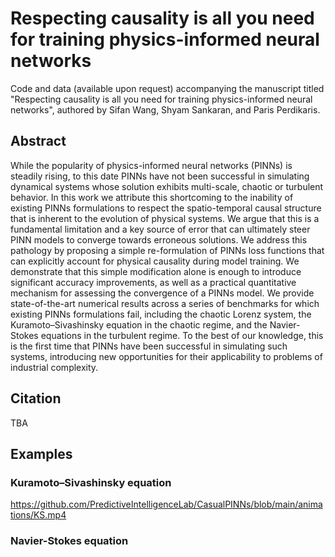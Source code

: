 # Respecting causality is all you need for training physics-informed neural networks

Code and data (available upon request) accompanying the manuscript titled "Respecting causality is all you need for training physics-informed neural networks", authored by Sifan Wang, Shyam Sankaran, and Paris Perdikaris.

## Abstract

While the popularity of physics-informed neural networks (PINNs) is steadily rising, to this date PINNs have not been successful in simulating dynamical systems whose solution exhibits multi-scale, chaotic or turbulent behavior. In this work we attribute this shortcoming to the inability of existing PINNs formulations to respect the spatio-temporal causal structure that is inherent to the evolution of physical systems. We argue that this is a fundamental limitation and a key source of error that can ultimately steer PINN models to converge towards erroneous solutions. We address this  pathology by proposing a simple re-formulation of PINNs loss functions that can explicitly account for physical causality during model training. We demonstrate that this simple modification alone is enough to introduce significant accuracy improvements, as well as a practical quantitative mechanism for assessing the convergence of a PINNs model. We provide state-of-the-art numerical results across a series of benchmarks for which existing PINNs formulations fail, including the chaotic Lorenz system, the Kuramoto–Sivashinsky equation in the chaotic regime, and the Navier-Stokes equations in the turbulent regime. To the best of our knowledge, this is the first time that PINNs have been successful in simulating such systems, introducing new opportunities for their applicability to problems of industrial complexity.

## Citation

TBA


## Examples

### Kuramoto–Sivashinsky equation

https://github.com/PredictiveIntelligenceLab/CasualPINNs/blob/main/animations/KS.mp4

### Navier-Stokes equation
